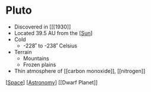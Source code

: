 # Pluto

- Discovered in [[[1930]]
- Located 39.5 AU from the [[Sun]]
- Cold
  - -228˚ to -238˚ Celsius
- Terrain
  - Mountains
  - Frozen plains
- Thin atmosphere of [[carbon monoxide]], [[nitrogen]]

[[Space]] [[Astronomy]] [[Dwarf Planet]]

[//begin]: # "Autogenerated link references for markdown compatibility"
[sun]: sun "Sun"
[carbon-monoxide]: carbon-monoxide "Carbon Monoxide"
[space]: space "Space"
[astronomy]: astronomy "Astronomy"
[dwarf-planet]: dwarf-planet "Dwarf Planet"
[//end]: # "Autogenerated link references"